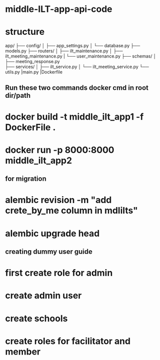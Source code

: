 # middle-ILT-app-api-code

# structure

app/
├── config/
│ ├── app_settings.py
│ └── database.py
├── models.py
├── routers/
│ ├── ilt_maintenance.py
│ ├── ilt_meeting_maintenance.py
| └── user_maintenance.py
├── schemas/
│ ├── meeting_response.py  
├── services/
│ ├── ilt_service.py
│ └── ilt_meeting_service.py
└── utils.py
|main.py
|Dockerfile

## Run these two commands docker cmd in root dir/path

# docker build -t middle_ilt_app1 -f DockerFile .

# docker run -p 8000:8000 middle_ilt_app2

## for migration

# alembic revision -m "add crete_by_me column in mdlilts"

# alembic upgrade head

## creating dummy user guide

# first create role for admin

# create admin user

# create schools

# create roles for facilitator and member

